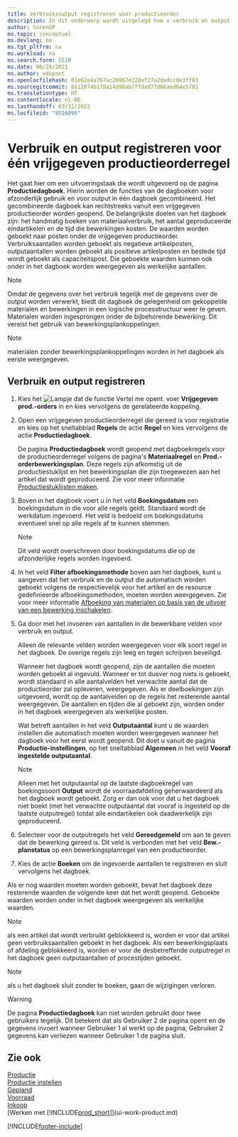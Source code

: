 ```yaml
---
title: Verbruiksoutput registreren voor productieorder
description: In dit onderwerp wordt uitgelegd hoe u verbruik en output registreert voor een vrijgegeven productieorderregel die wordt weergegeven op de pagina Productiedagboek.
author: SorenGP
ms.topic: conceptual
ms.devlang: na
ms.tgt_pltfrm: na
ms.workload: na
ms.search.form: 5510
ms.date: 06/24/2021
ms.author: edupont
ms.openlocfilehash: 01e62e4a767ac26967e228ef27a2dadcc0e3ff03
ms.sourcegitcommit: 8a12074b170a14d98ab7ffdad77d66aed64e5783
ms.translationtype: HT
ms.contentlocale: nl-BE
ms.lasthandoff: 03/31/2022
ms.locfileid: "8516095"
---
```

# <a name="register-consumption-and-output-for-one-released-production-order-line"></a>Verbruik en output registreren voor één vrijgegeven productieorderregel

Het gaat hier om een uitvoeringstaak die wordt uitgevoerd op de pagina **Productiedagboek**. Hierin worden de functies van de dagboeken voor afzonderlijk gebruik en voor output in één dagboek gecombineerd. Het gecombineerde dagboek kan rechtstreeks vanuit een vrijgegeven productieorder worden geopend. De belangrijkste doelen van het dagboek zijn: het handmatig boeken van materiaalverbruik, het aantal geproduceerde eindartikelen en de tijd die bewerkingen kosten. De waarden worden geboekt naar posten onder de vrijgegeven productieorder. Verbruiksaantallen worden geboekt als negatieve artikelposten, outputaantallen worden geboekt als positieve artikelposten en bestede tijd wordt geboekt als capaciteitspost. Die geboekte waarden kunnen ook onder in het dagboek worden weergegeven als werkelijke aantallen.  

> [!NOTE]  
>  Omdat de gegevens over het verbruik tegelijk met de gegevens over de output worden verwerkt, biedt dit dagboek de gelegenheid om gekoppelde materialen en bewerkingen in een logische processtructuur weer te geven. Materialen worden ingesprongen onder de bijbehorende bewerking. Dit vereist het gebruik van bewerkingsplankoppelingen.  

> [!NOTE]  
>  materialen zonder bewerkingsplankoppelingen worden in het dagboek als eerste weergegeven.  

## <a name="to-register-consumption-and-output"></a>Verbruik en output registreren  
1.  Kies het ![Lampje dat de functie Vertel me opent.](media/ui-search/search_small.png "Vertel me wat u wilt doen") voer **Vrijgegeven prod.-orders** in en kies vervolgens de gerelateerde koppeling.  
2.  Open een vrijgegeven productieorderregel die gereed is voor registratie en kies op het sneltabblad **Regels** de actie **Regel** en kies vervolgens de actie **Productiedagboek**.  

    De pagina **Productiedagboek** wordt geopend met dagboekregels voor de productieorderregel volgens de pagina's **Materiaalregel** en **Prod.-orderbewerkingsplan**. Deze regels zijn afkomstig uit de productiestuklijst en het bewerkingsplan die zijn toegewezen aan het artikel dat wordt geproduceerd. Zie voor meer informatie [Productiestuklijsten maken](production-how-to-create-routings.md).  

3.  Boven in het dagboek voert u in het veld **Boekingsdatum** een boekingsdatum in die voor alle regels geldt. Standaard wordt de werkdatum ingevoerd. Het veld is bedoeld om boekingsdatums eventueel snel op alle regels af te kunnen stemmen.  

    > [!NOTE]  
    >  Dit veld wordt overschreven door boekingsdatums die op de afzonderlijke regels worden ingevoerd.  

4.  In het veld **Filter afboekingsmethode** boven aan het dagboek, kunt u aangeven dat het verbruik en de output die automatisch worden geboekt volgens de respectievelijk voor het artikel en de resource gedefinieerde afboekingsmethoden, moeten worden weergegeven. Zie voor meer informatie [Afboeking van materialen op basis van de uitvoer van een bewerking inschakelen](production-how-to-flush-components-according-to-operation-output.md).   

5.  Ga door met het invoeren van aantallen in de bewerkbare velden voor verbruik en output.  
  
    Alleen de relevante velden worden weergegeven voor elk soort regel in het dagboek. De overige regels zijn leeg en tegen schrijven beveiligd.  

    Wanneer het dagboek wordt geopend, zijn de aantallen die moeten worden geboekt al ingevuld. Wanneer er tot dusver nog niets is geboekt, wordt standaard in alle aantalvelden het verwachte aantal dat de productieorder zal opleveren, weergegeven. Als er deelboekingen zijn uitgevoerd, wordt op de aantalvelden op de regels het resterende aantal weergegeven. De aantallen en tijden die al geboekt zijn, worden onder in het dagboek weergegeven als werkelijke posten.  

    Wat betreft aantallen in het veld **Outputaantal** kunt u de waarden instellen die automatisch moeten worden weergegeven wanneer het dagboek voor het eerst wordt geopend. Dit doet u vanuit de pagina **Productie-instellingen**, op het sneltabblad **Algemeen** in het veld **Vooraf ingestelde outputaantal**.

    > [!NOTE]  
    >  Alleen met het outputaantal op de laatste dagboekregel van boekingssoort **Output** wordt de voorraadafdeling geherwaardeerd als het dagboek wordt geboekt. Zorg er dan ook voor dat u het dagboek niet boekt (met het verwachte outputaantal dat vooraf is ingesteld op de laatste outputregel) totdat alle eindartikelen ook daadwerkelijk zijn geproduceerd.  

6.  Selecteer voor de outputregels het veld **Gereedgemeld** om aan te geven dat de bewerking gereed is. Dit veld is verbonden met het veld **Bew.-planstatus** op een bewerkingsplanregel van een productieorder.  
7.  Kies de actie **Boeken** om de ingevoerde aantallen te registreren en sluit vervolgens het dagboek.  

Als er nog waarden moeten worden geboekt, bevat het dagboek deze resterende waarden de volgende keer dat het wordt geopend. Geboekte waarden worden onder in het dagboek weergegeven als werkelijke waarden.  

> [!NOTE]  
>   als een artikel dat wordt verbruikt geblokkeerd is, worden er voor dat artikel geen verbruiksaantallen geboekt in het dagboek. Als een bewerkingsplaats of afdeling geblokkeerd is, worden er voor de desbetreffende outputregel in het dagboek geen outputaantallen of procestijden geboekt.  

> [!NOTE]  
>  als u het dagboek sluit zonder te boeken, gaan de wijzigingen verloren.  

> [!WARNING]  
>  De pagina **Productiedagboek** kan niet worden gebruikt door twee gebruikers tegelijk. Dit betekent dat als Gebruiker 2 de pagina opent en de gegevens invoert wanneer Gebruiker 1 al werkt op de pagina, Gebruiker 2 gegevens kan verliezen wanneer Gebruiker 1 de pagina sluit.  

## <a name="see-also"></a>Zie ook  
[Productie](production-manage-manufacturing.md)    
[Productie instellen](production-configure-production-processes.md)  
[Gepland](production-planning.md)      
[Voorraad](inventory-manage-inventory.md)  
[Inkoop](purchasing-manage-purchasing.md)  
[Werken met [!INCLUDE[prod_short](includes/prod_short.md)]](ui-work-product.md)


[!INCLUDE[footer-include](includes/footer-banner.md)]
